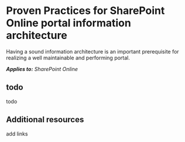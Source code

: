 # Proven Practices for SharePoint Online portal information architecture

Having a sound information architecture is an important prerequisite for realizing a well maintainable and performing portal.

_**Applies to:** SharePoint Online_

## todo
<a name="sectionSection0"> </a>

todo


## Additional resources
<a name="bk_addresources"> </a>

add links